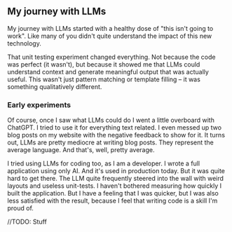 ## My journey with LLMs

My journey with LLMs started with a healthy dose of "this isn't going to work". Like
many of you didn't quite understand the impact of this new technology.

That unit testing experiment changed everything. Not because the code was perfect
(it wasn't), but because it showed me that LLMs could understand context and generate
meaningful output that was actually useful. This wasn't just pattern matching or
template filling – it was something qualitatively different.

### Early experiments

Of course, once I saw what LLMs could do I went a little overboard with ChatGPT. I tried
to use it for everything text related. I even messed up two blog posts on my website
with the negative feedback to show for it. It turns out, LLMs are pretty mediocre at
writing blog posts. They represent the average language. And that's, well, pretty
average.

I tried using LLMs for coding too, as I am a developer. I wrote a full application using
only AI. And it's used in production today. But it was quite hard to get there. The LLM
quite frequently steered into the wall with weird layouts and useless unit-tests. I
haven't bothered measuring how quickly I built the application. But I have a feeling
that I was quicker, but I was also less satisfied with the result, because I feel that
writing code is a skill I'm proud of.

//TODO: Stuff
